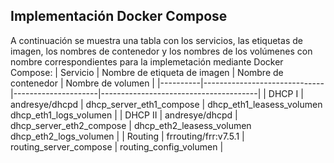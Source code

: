 ## Implementación Docker Compose
A continuación se muestra una tabla con los servicios, las etiquetas de imagen, los nombres de contenedor y los nombres de los volúmenes con nombre correspondientes para la implemetación mediante Docker Compose:
| Servicio | Nombre de etiqueta de imagen | Nombre de contenedor | Nombre de volumen              |
|----------|------------------------------|---------------------|---------------------------------------|
| DHCP I   | andresye/dhcpd               | dhcp_server_eth1_compose    | dhcp_eth1_leasess_volumen <br>dhcp_eth1_logs_volumen        |
| DHCP II   | andresye/dhcpd               | dhcp_server_eth2_compose    | dhcp_eth2_leasess_volumen <br>dhcp_eth2_logs_volumen        |
| Routing  | frrouting/frr:v7.5.1         | routing_server_compose      | routing_config_volumen                  |
